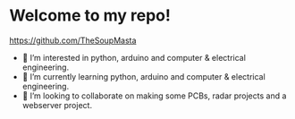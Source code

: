 # Welcome to my repo!
https://github.com/TheSoupMasta

- 👀 I’m interested in python, arduino and computer & electrical engineering.
- 🌱 I’m currently learning python, arduino and computer & electrical engineering.
- 💞️ I’m looking to collaborate on making some PCBs, radar projects and a webserver project.


<!---
TheSoupMasta/TheSoupMasta is a ✨ special ✨ repository because its `README.md` (this file) appears on your GitHub profile.
You can click the Preview link to take a look at your changes.
--->
